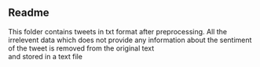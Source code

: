 ## Readme 
This folder contains tweets in txt format after preprocessing.
All the irrelevent data which does not provide any information about the sentiment of the tweet is removed from the original text <br/>
and stored in a text file

